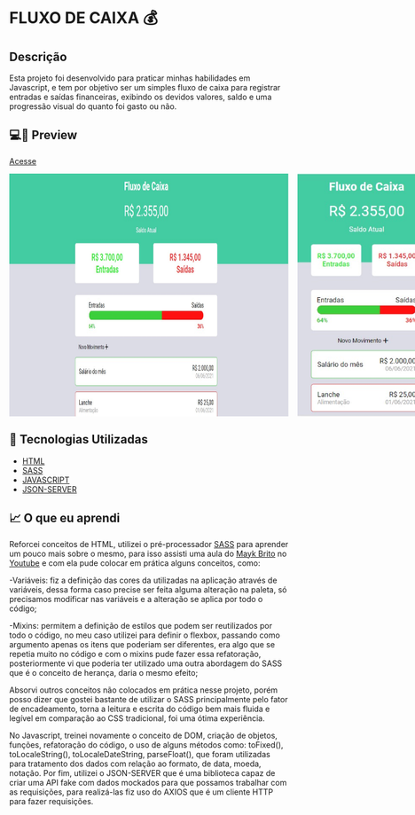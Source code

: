 # FLUXO DE CAIXA 💰
  
## Descrição
Esta projeto foi desenvolvido para praticar minhas habilidades em Javascript, e tem por objetivo ser um simples fluxo de caixa para registrar entradas e saídas financeiras, exibindo os devidos valores, saldo e uma progressão visual do quanto foi gasto ou não.

## 💻📱 Preview
<a href="">Acesse</a>
<div style="display: flex; margin-bottom: 1rem">
  <img  src="./images/screenshot-web.jpg" width="800" style="margin-right: 1rem" />
  <img src="./images/screenshot-mobile.jpg" width="250"/>
</div>

## 🔨 Tecnologias Utilizadas
- [HTML](https://developer.mozilla.org/pt-BR/docs/Web/HTML)
- [SASS](https://sass-lang.com/)
- [JAVASCRIPT](https://developer.mozilla.org/pt-BR/docs/Web/JavaScript)
- [JSON-SERVER](https://github.com/typicode/json-server)


## 📈 O que eu aprendi

Reforcei conceitos de HTML, utilizei o pré-processador [SASS](https://sass-lang.com/) para aprender um pouco mais sobre o mesmo, para isso assisti uma aula do [Mayk Brito](https://github.com/maykbrito) no [Youtube](https://www.youtube.com/watch?v=BaI8dHUthLA) e com ela pude colocar em prática alguns conceitos, como:

 -Variáveis: fiz a definição das cores da utilizadas na aplicação através de variáveis, dessa forma caso precise ser feita alguma alteração na paleta, só precisamos modificar nas variáveis e a alteração se aplica por todo o código;
 
 -Mixins: permitem a definição de estilos que podem ser reutilizados por todo o código, no meu caso utilizei para definir o flexbox, passando como argumento apenas os itens que poderiam ser diferentes, era algo que se repetia muito no código e com o mixins pude fazer essa refatoração, posteriormente vi que poderia ter utilizado uma outra abordagem do SASS que é o conceito de herança, daria o mesmo efeito;
 
 Absorvi outros conceitos não colocados em prática nesse projeto, porém posso dizer que gostei bastante de utilizar o SASS principalmente pelo fator de encadeamento, torna a leitura e escrita do código bem mais fluida e legível em comparação ao CSS tradicional, foi uma ótima experiência.

No Javascript, treinei novamente o conceito de DOM, criação de objetos, funções, refatoração do código, o uso de alguns métodos como: toFixed(), toLocaleString(), toLocaleDateString, parseFloat(), que foram utilizadas para tratamento dos dados com relação ao formato, de data, moeda, notação. 
Por fim, utilizei o JSON-SERVER que é uma biblioteca capaz de criar uma API fake com dados mockados para que possamos trabalhar com as requisições, para realizá-las fiz uso do AXIOS que é um cliente HTTP para fazer requisições.

